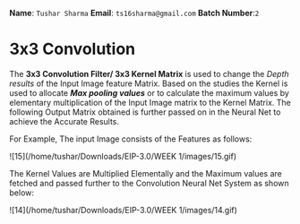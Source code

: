 **Name**: `Tushar Sharma`                             **Email**: `ts16sharma@gmail.com`                 **Batch Number**:`2`

# 3x3 Convolution

The **3x3 Convolution Filter/ 3x3 Kernel Matrix** is used to change the *Depth results* of the Input Image feature Matrix. Based on the studies the Kernel is used to allocate ***Max pooling values*** or to calculate the maximum values by elementary multiplication of the Input Image matrix to the Kernel Matrix. The following Output Matrix obtained is further passed on in the Neural Net to achieve the Accurate Results.

For Example, The input Image consists of the Features as follows:

![15](/home/tushar/Downloads/EIP-3.0/WEEK 1/images/15.gif)

The Kernel Values are Multiplied Elementally and the Maximum values are fetched and passed further to the Convolution Neural Net System as shown below:

 ![14](/home/tushar/Downloads/EIP-3.0/WEEK 1/images/14.gif)

